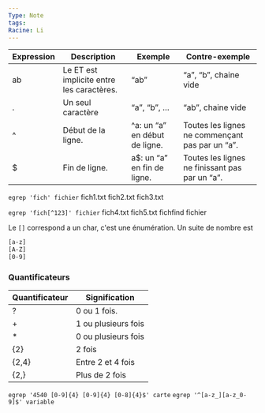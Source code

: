 ```yaml
---
Type: Note
tags: 
Racine: Li
---
```


| Expression | Description                               | Exemple                       | Contre-exemple                                  |
| ---------- | ----------------------------------------- | ----------------------------- | ----------------------------------------------- |
| ab         | Le ET est implicite entre les caractères. | “ab”                          | “a”, “b”, chaine vide                           |
| .          | Un seul caractère                         | “a”, “b”, …                   | “ab”, chaine vide                               |
| ^          | Début de la ligne.                        | ^a: un “a” en début de ligne. | Toutes les lignes ne commençant pas par un “a”. |
| $          | Fin de ligne.                             | a$: un “a” en fin de ligne.   | Toutes les lignes ne finissant pas par un “a”.  |

`egrep 'fich' fichier`
fich1.txt
fich2.txt
fich3.txt

`egrep 'fich[^123]' fichier`
fich4.txt
fich5.txt
fichfind
fichier

Le `[]` correspond a un char, c'est une énumération.
Un suite de nombre est 
```bash
[a-z]
[A-Z]
[0-9]
```

### Quantificateurs

|Quantificateur|Signification|
|---|---|
|?|0 ou 1 fois.|
|+|1 ou plusieurs fois|
|*|0 ou plusieurs fois|
|{2}|2 fois|
|{2,4}|Entre 2 et 4 fois|
|{2,}|Plus de 2 fois|


`egrep '4540 [0-9]{4} [0-9]{4} [0-8]{4}$' carte`
`egrep '^[a-z_][a-z_0-9]$' variable`
